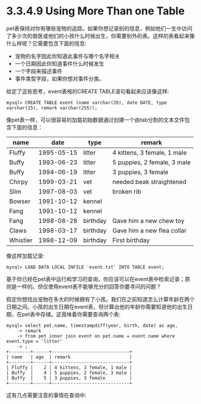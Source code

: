 # 3.3.4.9 Using More Than one Table

pet表保持对你有哪些宠物的追踪。如果你想记录别的信息，例如他们一生中访问了多少次的兽医或他们的小孩什么时候出生，你需要别外的表。这样的表看起来像什么样呢？它需要包含下面的信息:

* 宠物的名字因此你知道此事件与哪个名字相关
* 一个日期因此你知道事件什么时候发生
* 一个字段来描述事件
* 事件类型字段，如果你想对事件分类。

给定了这些思考，event表格的CREATE TABLE语句看起来应该像这样:

```
mysql> CREATE TABLE event (name varchar(20), date DATE, type varchar(15), remark varchar(255));
```

像pet表一样，可以很容易的加载初始数据通过创建一个由tab分割的文本文件包含下面的信息：

| name | date | type | remark |
| --- | --- | --- | --- |
| Fluffy | 1995-05-15 | litter | 4 kittens, 3 female, 1 male |
| Buffy | 1993-06-23 | litter | 5    puppies, 2 female, 3 male |
| Buffy | 1994-06-19 | litter | 3 puppies, 3 female |
| Chirpy | 1999-03-21 | vet | needed beak straightened |
| Slim | 1997-08-03 | vet | broken rib |
| Bowser | 1991-10-12 | kennel |  |
| Fang | 1991-10-12 | kennel |  |
| Fang | 1998-08-28 | birthday | Gave him a new chew toy |
| Claws | 1998-03-17 | birthday | Gave him a new flea collar |
| Whistler | 1998-12-09 | birthday | First birthday |

像这样加载记录:

```
mysql> LOAD DATA LOCAL INFILE 'event.txt' INTO TABLE event;
```

基于你已经在pet表中运行和学习的查询，你应该可以在event表中检索记录；原则是一样的。但仅使用event表不能够充分的回答你要寻问的问题？

假定你想找出宠物在多大的时候拥有了小孩。我们在之前知道怎么计算年龄在两个日期之间。小孩的出生日期在event表，但计算出他的年龄你需要知道他的出生日期，在pet表中存储。这竟味着你需要查询两个表:

```
mysql> select pet.name, timestampdiff(year, birth, date) as age,
    -> remark
    -> from pet inner join event on pet.name = event.name where event.type = 'litter'
    -> ;
+--------+------+-----------------------------+
| name   | age  | remark                      |
+--------+------+-----------------------------+
| Fluffy |    2 | 4 kittens, 3 female, 1 male |
| Buffy  |    4 | 5 puppies, 2 female, 3 male |
| Buffy  |    5 | 3 puppies, 3 female         |
+--------+------+-----------------------------+
```

这有几点需要注意的事情在查询中:

